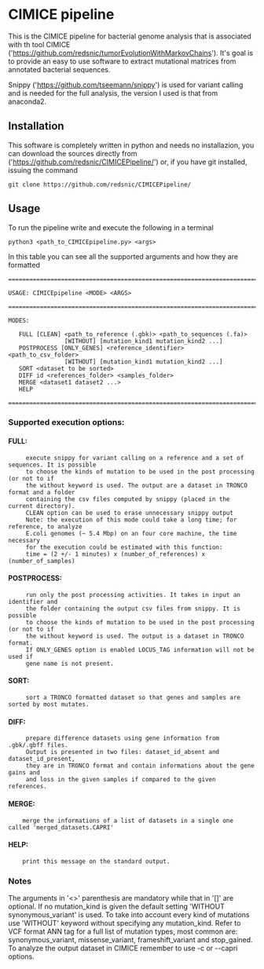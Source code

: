 # CIMICE pipeline 

This is the CIMICE pipeline for bacterial genome analysis that is associated with th tool 
CIMICE ('https://github.com/redsnic/tumorEvolutionWithMarkovChains').
It's goal is to provide an easy to use software to extract mutational
matrices from annotated bacterial sequences. 

Snippy ('https://github.com/tseemann/snippy') is used for variant calling 
and is needed for the full analysis, the version I used is that from anaconda2. 

## Installation

This software is completely written in python and needs no installazion, you 
can download the sources directly from ('https://github.com/redsnic/CIMICEPipeline/') or,
if you have git installed, issuing the command 

```
git clone https://github.com/redsnic/CIMICEPipeline/
```

## Usage

To run the pipeline write and execute the following in a terminal 

```
python3 <path_to_CIMICEpipeline.py> <args>
```

In this table you can see all the supported arguments and how they are formatted

```
========================================================================================================

USAGE: CIMICEpipeline <MODE> <ARGS>

========================================================================================================

MODES: 

   FULL [CLEAN] <path_to_reference (.gbk)> <path_to_sequences (.fa)> 
                [WITHOUT] [mutation_kind1 mutation_kind2 ...]        
   POSTPROCESS [ONLY_GENES] <reference_identifier> <path_to_csv_folder>
                [WITHOUT] [mutation_kind1 mutation_kind2 ...]        
   SORT <dataset to be sorted>
   DIFF id <references_folder> <samples_folder>
   MERGE <dataset1 dataset2 ...>
   HELP

========================================================================================================
```

### Supported execution options: 

   #### FULL: 
         execute snippy for variant calling on a reference and a set of sequences. It is possible
         to choose the kinds of mutation to be used in the post processing (or not to if
         the without keyword is used. The output are a dataset in TRONCO format and a folder
         containing the csv files computed by snippy (placed in the current directory).
         CLEAN option can be used to erase unnecessary snippy output
         Note: the execution of this mode could take a long time; for reference, to analyze 
         E.coli genomes (~ 5.4 Mbp) on an four core machine, the time necessary 
         for the execution could be estimated with this function:
         time = (2 +/- 1 minutes) x (number_of_references) x (number_of_samples)

   #### POSTPROCESS: 
         run only the post processing activities. It takes in input an identifier and 
         the folder containing the output csv files from snippy. It is possible 
         to choose the kinds of mutation to be used in the post processing (or not to if
         the without keyword is used. The output is a dataset in TRONCO format.
         If ONLY_GENES option is enabled LOCUS_TAG information will not be used if 
         gene name is not present.

   #### SORT: 
         sort a TRONCO formatted dataset so that genes and samples are sorted by most mutates.

   #### DIFF: 
         prepare difference datasets using gene information from .gbk/.gbff files.
         Output is presented in two files: dataset_id_absent and dataset_id_present,
         they are in TRONCO format and contain informations about the gene gains and 
         and loss in the given samples if compared to the given references.  

   #### MERGE: 
        merge the informations of a list of datasets in a single one called 'merged_datasets.CAPRI'

   #### HELP:
        print this message on the standard output.

### Notes

The arguments in '<>' parenthesis are mandatory while that in '[]' are optional.
If no mutation_kind is given the default setting 'WITHOUT synonymous_variant' is used.
To take into account every kind of mutations use 'WITHOUT' keyword without specifying any
mutation_kind. Refer to VCF format ANN tag for a full list of mutation types, most common are: 
synonymous_variant, missense_variant, frameshift_variant and stop_gained.
To analyze the output dataset in CIMICE remember to use -c or --capri options.
